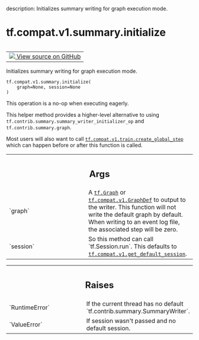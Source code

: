 description: Initializes summary writing for graph execution mode.

<div itemscope itemtype="http://developers.google.com/ReferenceObject">
<meta itemprop="name" content="tf.compat.v1.summary.initialize" />
<meta itemprop="path" content="Stable" />
</div>

# tf.compat.v1.summary.initialize

<!-- Insert buttons and diff -->

<table class="tfo-notebook-buttons tfo-api nocontent" align="left">
<td>
  <a target="_blank" href="https://github.com/tensorflow/tensorflow/blob/r2.2/tensorflow/python/ops/summary_ops_v2.py#L315-L354">
    <img src="https://www.tensorflow.org/images/GitHub-Mark-32px.png" />
    View source on GitHub
  </a>
</td>
</table>



Initializes summary writing for graph execution mode.

<pre class="devsite-click-to-copy prettyprint lang-py tfo-signature-link">
<code>tf.compat.v1.summary.initialize(
    graph=None, session=None
)
</code></pre>



<!-- Placeholder for "Used in" -->

This operation is a no-op when executing eagerly.

This helper method provides a higher-level alternative to using
`tf.contrib.summary.summary_writer_initializer_op` and
`tf.contrib.summary.graph`.

Most users will also want to call <a href="../../../../tf/compat/v1/train/create_global_step.md"><code>tf.compat.v1.train.create_global_step</code></a>
which can happen before or after this function is called.

<!-- Tabular view -->
 <table class="responsive fixed orange">
<colgroup><col width="214px"><col></colgroup>
<tr><th colspan="2"><h2 class="add-link">Args</h2></th></tr>

<tr>
<td>
`graph`
</td>
<td>
A <a href="../../../../tf/Graph.md"><code>tf.Graph</code></a> or <a href="../../../../tf/compat/v1/GraphDef.md"><code>tf.compat.v1.GraphDef</code></a> to output to the writer.
This function will not write the default graph by default. When
writing to an event log file, the associated step will be zero.
</td>
</tr><tr>
<td>
`session`
</td>
<td>
So this method can call `tf.Session.run`. This defaults
to <a href="../../../../tf/compat/v1/get_default_session.md"><code>tf.compat.v1.get_default_session</code></a>.
</td>
</tr>
</table>



<!-- Tabular view -->
 <table class="responsive fixed orange">
<colgroup><col width="214px"><col></colgroup>
<tr><th colspan="2"><h2 class="add-link">Raises</h2></th></tr>

<tr>
<td>
`RuntimeError`
</td>
<td>
If  the current thread has no default
`tf.contrib.summary.SummaryWriter`.
</td>
</tr><tr>
<td>
`ValueError`
</td>
<td>
If session wasn't passed and no default session.
</td>
</tr>
</table>


